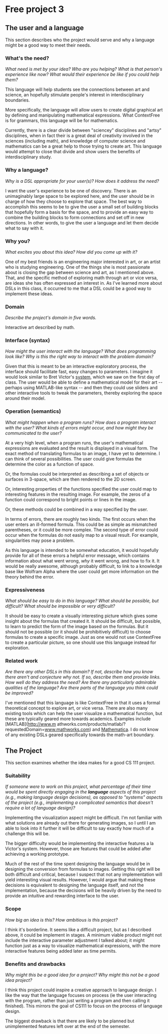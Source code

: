 # Free project 3

## The user and a language
This section describes who the project would serve and why a language might be a
good way to meet their needs.


### What's the need?
_What need is met by your idea? Who are you helping? What is that person's
experience like now? What would their experience be like if you could help 
them?_

This language will help students see the connections between art and science,
an hopefully stimulate people's interest in interdisciplinary boundaries.

More specifically, the language will allow users to create digital graphical
art by defining and manipulating mathematical expressions. What ContextFree is
for grammars, this language will be for mathematics.

Currently, there is a clear divide between "sciencey" disciplines and "artsy"
disciplines, when in fact their is a great deal of creativity involved in the
sciences (including math), and knowledge of computer science and mathematics
can be a great help to those trying to create art. This language would attempt
to close that divide and show users the benefits of interdisciplinary study.

### Why a language?
_Why is a DSL appropriate for your user(s)? How does it address the need?_

I want the user's experience to be one of discovery. There is an unimaginably large space to be explored here, and the user should be in charge of how they
choose to explore that space. The best way to accomplish this seems to be to give the user a small set of building blocks that hopefully form a basis for the space, and to provide an easy way to combine the building blocks to form connections and set off in new directions. In other words, to give the user a language and let them decide what to say with it.

### Why you?
_What excites you about this idea? How did you come up with it?_

One of my best friends is an engineering major interested in art, or an artist who is studying engineering. One of the things she is most passionate about is closing the gap between science and art, as I mentioned above. That, and the specific method of exploring math through art or vice versa, are ideas she has often expressed an interest in. As I've learned more about DSLs in this class, it occurred to me that a DSL could be a good way to implement these ideas.

### Domain
_Describe the project's domain in five words._

Interactive art described by math.

### Interface (syntax)
_How might the user interact with the language? What does programming look 
like? Why is this the right way to interact with the problem domain?_ 

Given that this is meant to be an interactive exploratory process, the
interface should facilitate fast, easy changes to parameters. I imagine it
would look similar to Bret Victor's
[system](https://www.youtube.com/watch?v=PUv66718DII&feature=youtu.be&t=571),
which we saw on the first day of class. The user would be able to define a
mathematical model for their art -- perhaps using MATLAB-like syntax -- and
then they could use sliders and other interactive tools to tweak the
parameters, thereby exploring the space around their model.

### Operation (semantics)
_What might happen when a program runs? How does a program interact with the
user? What kinds of errors might occur, and how might they be communicated to
the user?_

At a very high level, when a program runs, the user's mathematical expressions
are evaluated and the result is displayed in a visual form. The exact method of
translating formulas to an image, I have yet to determine. I can think of
several possibilities. The user could give formulas the determine the color as
a function of space.

Or, the formulas could be interpreted as describing a set of objects or
surfaces in 3-space, which are then rendered to the 2D screen.

Or, interesting properties of the functions specified the user could map to
interesting features in the resulting image. For example, the zeros of a
function could correspond to bright points or lines in the image.

Or, these methods could be combined in a way specified by the user.

In terms of errors, there are roughly two kinds. The first occurs when the user
enters an ill-formed formula. This could be as simple as mismatched
parentheses, or it could be more complex. The second type of error could occur
when the formulas do not easily map to a visual result. For example,
singularities may pose a problem.

As this language is intended to be somewhat education, it would hopefully
provide for all of these errors a helpful error message, which contains
information about what went wrong, _why_ it went wrong, and how to fix it. It
would be really awesome, although probably difficult, to link to a knowledge
base like Wolfram Alpha where the user could get more information on the theory
behind the error.

### Expressiveness
_What should be easy to do in this language? What should be possible, but
difficult? What should be impossible or very difficult?_

It should be easy to create a visually interesting picture which gives some insight about the formulas that created it. It should be difficult, but possible, to learn to predict the form of the image based on the formulas. But it should not be possible (or it should be prohibitively difficult) to choose formulas to create a specific image. Just as one would not use ContextFree to create a particular picture, so one should use this language instead for exploration.

### Related work
_Are there any other DSLs in this domain? If not, describe how you know there
aren't and conjecture why not. If so, describe them and provide links. How well 
do they address the need? Are there any particularly admirable qualities of the
language? Are there parts of the language you think could be improved?_

I've mentioned that this language is like ContextFree in that it uses a formal
theoretical concept to explore art, or vice versa. There are also many existing
tools which can help the user visualize a mathematical function, but these are
typically geared more towards academics. Examples include [MATLAB](http://www.m
athworks.com/products/matlab/?requestedDomain=www.mathworks.com) and
[Mathematica](https://www.wolfram.com/mathematica/). I do not know of any
existing DSLs geared specifically towards the math-art boundary.

## The Project
This section examines whether the idea makes for a good CS 111 project.


### Suitability
_If someone were to work on this project, what percentage of their time would be
spent directly engaging in the **language** aspects of this project (e.g.,
making language design decisions), as opposed to "systems" aspects of the
project (e.g., implementing a complicated semantics that doesn't require a lot
of language design)?_

Implementing the visualization aspect might be difficult. I'm not familiar with
what solutions are already out there for generating images, so I until I am
able to look into it further it will be difficult to say exactly how much of a
challenge this will be.

The bigger difficulty would be implementing the interactive features a la
Victor's system. However, those are features that could be added after
achieving a working prototype.

Much of the rest of the time spent designing the language would be in designing
the conversion from formulas to images. Getting this right will be both
difficult and critical, because I suspect that not any implementation will
yield interesting visual results. However, I would argue that making these
decisions is equivalent to designing the language itself, and not the
implementation, because the decisions will be heavily driven by the need to
provide an intuitive and rewarding interface to the user.

### Scope
_How big an idea is this? How ambitious is this project?_

I think it's borderline. It seems like a difficult project, but as I described
above, it could be implement in stages. A minimum viable product might not
include the interactive parameter adjustment I talked about; it might function
just as a way to visualize mathematical expressions, with the more interactive
features being added later as time permits.

### Benefits and drawbacks
_Why might this be a good idea for a project? Why might this not be a good idea 
project?_

I think this project could inspire a creative approach to language design. I
like the way that the language focuses on process (ie the user interacting with
the program, rather than just writing a program and then calling it finished).
This mirrors the goal of CS111 to focus on the process of language design.

The biggest drawback is that there are likely to be planned but unimplemented
features left over at the end of the semester.
